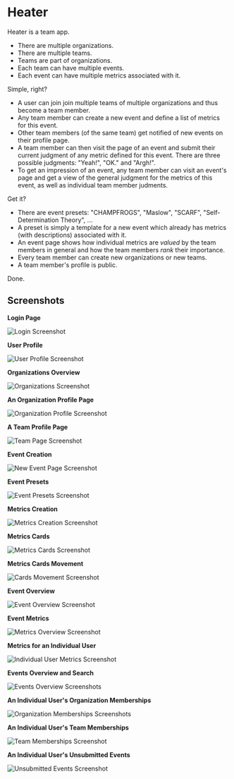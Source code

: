 # Heater

Heater is a team app.

- There are multiple organizations.
- There are multiple teams.
- Teams are part of organizations.
- Each team can have multiple events.
- Each event can have multiple metrics associated with it.

Simple, right?

- A user can join join multiple teams of multiple organizations and thus become a team member.
- Any team member can create a new event and define a list of metrics for this event.
- Other team members (of the same team) get notified of new events on their profile page.
- A team member can then visit the page of an event and submit their current judgment of any metric defined for this event. There are three possible judgments: "Yeah!", "OK." and "Argh!".
- To get an impression of an event, any team member can visit an event's page and get a view of the general judgment for the metrics of this event, as well as individual team member judments.

Get it?

- There are event presets: "CHAMPFROGS", "Maslow", "SCARF", "Self-Determination Theory", ...
- A preset is simply a template for a new event which already has metrics (with descriptions) associated with it.
- An event page shows how individual metrics are *valued* by the team members in general and how the team members *rank* their importance.
- Every team member can create new organizations or new teams.
- A team member's profile is public.

Done.

## Screenshots

**Login Page**

![Login Screenshot](res/login.png)

**User Profile**

![User Profile Screenshot](res/user-profile.png)

**Organizations Overview**

![Organizations Screenshot](res/organizations-page.png)

**An Organization Profile Page**

![Organization Profile Screenshot](res/organization-profile.png)

**A Team Profile Page**

![Team Page Screenshot](res/team-page.png)

**Event Creation**

![New Event Page Screenshot](res/new-event.png)

**Event Presets**

![Event Presets Screenshot](res/event-presets.png)

**Metrics Creation**

![Metrics Creation Screenshot](res/metrics-list.png)

**Metrics Cards**

![Metrics Cards Screenshot](res/metrics-cards.png)

**Metrics Cards Movement**

![Cards Movement Screenshot](res/cards-movement.png)

**Event Overview**

![Event Overview Screenshot](res/event-overview.png)

**Event Metrics**

![Metrics Overview Screenshot](res/metrics-overview.png)

**Metrics for an Individual User**

![Individual User Metrics Screenshot](res/metrics-for-individual-user.png)

**Events Overview and Search**

![Events Overview Screenshots](res/events-overview.png)

**An Individual User's Organization Memberships**

![Organization Memberships Screenshots](res/organization-memberships.png)

**An Individual User's Team Memberships**

![Team Memberships Screenshot](res/team-memberships.png)

**An Individual User's Unsubmitted Events**

![Unsubmitted Events Screenshot](res/unsubmitted-events.png)

